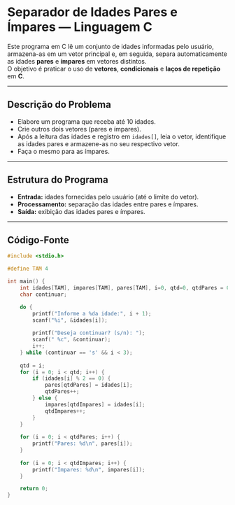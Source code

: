 # Separador de Idades Pares e Ímpares — Linguagem C

Este programa em C lê um conjunto de idades informadas pelo usuário, armazena-as em um vetor principal e, em seguida, separa automaticamente as idades **pares** e **ímpares** em vetores distintos.  
O objetivo é praticar o uso de **vetores**, **condicionais** e **laços de repetição** em **C**.

---

## Descrição do Problema

 - Elabore um programa que receba até 10 idades.  
 - Crie outros dois vetores (pares e ímpares).  
 - Após a leitura das idades e registro em `idades[]`, leia o vetor, identifique as idades pares e armazene-as no seu respectivo vetor.  
 - Faça o mesmo para as ímpares.

---

## Estrutura do Programa

- **Entrada:** idades fornecidas pelo usuário (até o limite do vetor).
- **Processamento:** separação das idades entre pares e ímpares.
- **Saída:** exibição das idades pares e ímpares.

---

## Código-Fonte

```c
#include <stdio.h>

#define TAM 4

int main() {
	int idades[TAM], impares[TAM], pares[TAM], i=0, qtd=0, qtdPares = 0, qtdImpares = 0;
	char continuar;

	do {
		printf("Informe a %da idade:", i + 1);
		scanf("%i", &idades[i]);
		
		printf("Deseja continuar? (s/n): ");
		scanf(" %c", &continuar);
		i++;
	} while (continuar == 's' && i < 3);	
	
	qtd = i;
	for (i = 0; i < qtd; i++) {
		if (idades[i] % 2 == 0) {
			pares[qtdPares] = idades[i];
			qtdPares++;
		} else {
			impares[qtdImpares] = idades[i];
			qtdImpares++;
		}
	}
	
	for (i = 0; i < qtdPares; i++) {
		printf("Pares: %d\n", pares[i]);
	}
	
	for (i = 0; i < qtdImpares; i++) {
		printf("Impares: %d\n", impares[i]);
	}

	return 0;
}

